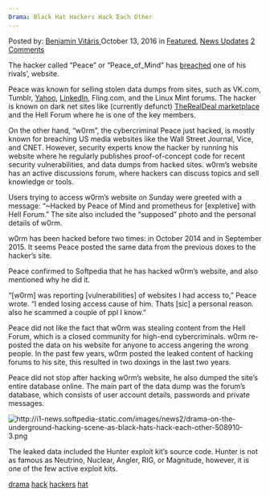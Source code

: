 ```yaml
---
Drama: Black Hat Hackers Hack Each Other
---
```

<article class="post-listing post-15774 post type-post status-publish format-standard has-post-thumbnail hentry  tag-drama tag-hack tag-hackers tag-hat">
    <div class="post-inner">
        <span>Posted by: <a href="https://www.deepdotweb.com/author/benjaminvi/" title="">Benjamin Vitáris </a></span>
    <span>October 13, 2016</span>
    <span>in <a href="https://www.deepdotweb.com/category/deepdot-news/" rel="category tag">Featured</a>, <a href="https://www.deepdotweb.com/category/news-updates/" rel="category tag">News Updates</a></span>
    <span><a href="https://www.deepdotweb.com/2016/10/13/drama-black-hat-hackers-hack/#comments">2 Comments</a></span>
    </p>
    <div class="clear"></div>
    <div class="entry">
    <p>The hacker called “Peace” or “Peace_of_Mind” has <a href="http://news.softpedia.com/news/drama-on-the-underground-hacking-scene-as-black-hats-hack-each-other-508910.shtml">breached</a> one of his rivals’, website.</p>
    <p>Peace was known for selling stolen data dumps from sites, such as VK.com, Tumblr, <a href="https://www.deepdotweb.com/2016/08/10/yahoo-aware-hacker-selling-200-million-user-credentials-dark-web/">Yahoo</a>, <a href="https://www.deepdotweb.com/2016/05/22/insights-peace-seller-leaked-linkedin-database/">LinkedIn</a>, Fling.com, and the Linux Mint forums. The hacker is known on dark net sites like (currently defunct) <a href="https://www.deepdotweb.com/marketplace-directory/listing/therealdeal-market/">TheRealDeal marketplace</a> and the Hell Forum where he is one of the key members.</p>
    <p>On the other hand, “w0rm”, the cybercriminal Peace just hacked, is mostly known for breaching US media websites like the Wall Street Journal, Vice, and CNET. However, security experts know the hacker by running his website where he regularly publishes proof-of-concept code for recent security vulnerabilities, and data dumps from hacked sites. w0rm’s website has an active discussions forum, where hackers can discuss topics and sell knowledge or tools.</p>
    <p>Users trying to access w0rm&#8217;s website on Sunday were greeted with a message: &#8220;~Hacked by Peace of Mind and prometheus for [expletive] with Hell Forum.&#8221; The site also included the “supposed” photo and the personal details of w0rm.</p>
    <p>w0rm has been hacked before two times: in October 2014 and in September 2015. It seems Peace posted the same data from the previous doxes to the hacker’s site.</p>
    <p>Peace confirmed to Softpedia that he has hacked w0rm’s website, and also mentioned why he did it.</p>
    <p>&#8220;[w0rm] was reporting [vulnerabilities] of websites I had access to,&#8221; Peace wrote. &#8220;I ended losing access cause of him. Thats [sic] a personal reason. also he scammed a couple of ppl I know.&#8221;</p>
    <p>Peace did not like the fact that w0rm was stealing content from the Hell Forum, which is a closed community for high-end cybercriminals. w0rm re-posted the data on his website for anyone to access angering the wrong people. In the past few years, w0rm posted the leaked content of hacking forums to his site, this resulted in two doxings in the last two years.</p>
    <p>Peace did not stop after hacking w0rm’s website, he also dumped the site’s entire database online. The main part of the data dump was the forum’s database, which consists of user account details, passwords and private messages.</p>
    <p><img class="wp-image-15775 aligncenter" src="/imgs/2016/10/http-i1-news-softpedia-static-com-images-news2-d.png" alt="http://i1-news.softpedia-static.com/images/news2/drama-on-the-underground-hacking-scene-as-black-hats-hack-each-other-508910-3.png" srcset="/imgs/2016/10/http-i1-news-softpedia-static-com-images-news2-d.png 639w, /imgs/2016/10/http-i1-news-softpedia-static-com-images-news2-d-300x220.png 300w" sizes="(max-width: 639px) 100vw, 639px"/></p>
    <p>The leaked data included the Hunter exploit kit’s source code. Hunter is not as famous as Neutrino, Nuclear, Angler, RIG, or Magnitude, however, it is one of the few active exploit kits.</p>
    </div>
     <a href="https://www.deepdotweb.com/tag/drama/" rel="tag">drama</a> <a href="https://www.deepdotweb.com/tag/hack/" rel="tag">hack</a> <a href="https://www.deepdotweb.com/tag/hackers/" rel="tag">hackers</a> <a href="https://www.deepdotweb.com/tag/hat/" rel="tag">hat</a></span> <span style="display:none" class="updated">2016-10-13</span>
    <div style="display:none" class="vcard author" itemprop="author" itemscope itemtype="http://schema.org/Person"><strong class="fn" itemprop="name"><a href="https://www.deepdotweb.com/author/benjaminvi/" title="Posts by Benjamin Vitáris" rel="author">Benjamin Vitáris</a></strong></div>
    
